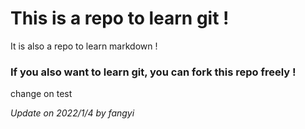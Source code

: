 # This is a repo to learn git !

It is also a repo to learn markdown !  
### If you also want to learn git, you can fork this repo freely !
change on test

*Update on 2022/1/4 by fangyi*